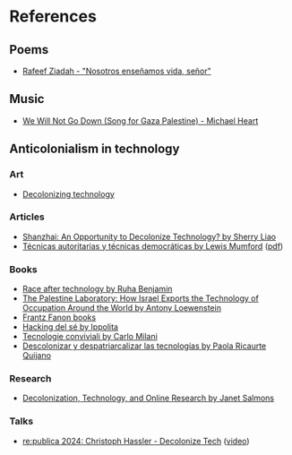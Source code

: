 # References

## Poems

- [Rafeef Ziadah - "Nosotros enseñamos vida, señor"](https://www.youtube.com/watch?v=neYO0kJ-6XQ)

## Music

- [We Will Not Go Down (Song for Gaza Palestine) - Michael Heart](https://yewtu.be/watch?v=dlfhoU66s4Y)

## Anticolonialism in technology

### Art
- [Decolonizing technology](https://ail.angewandte.at/explore/decolonizing-technology/)

### Articles
- [Shanzhai: An Opportunity to Decolonize Technology? by Sherry Liao](https://jipel.law.nyu.edu/shanzhai-an-opportunity-to-decolonize-technology/)
- [Técnicas autoritarias y técnicas democráticas by Lewis Mumford](https://alasbarricadas.org/forums/viewtopic.php?t=9654) ([pdf](https://istas.net/descargas/escorial04/material/dc05.pdf))

### Books

- [Race after technology by Ruha Benjamin](https://www.ruhabenjamin.com/race-after-technology)
- [The Palestine Laboratory: How Israel Exports the Technology of Occupation Around the World by Antony Loewenstein](https://www.goodreads.com/book/show/62790909-the-palestine-laboratory)
- [Frantz Fanon books](https://en.wikipedia.org/wiki/Frantz_Fanon)
- [Hacking del sé by Ippolita](https://www.agenziax.it/hacking-del-se)
- [Tecnologie conviviali by Carlo Milani](https://www.eleuthera.it/materiale.php?op=2699)
- [Descolonizar y despatriarcalizar las tecnologías by Paola Ricaurte Quijano](https://vision.centroculturadigital.mx/media/done/descolonizarYD.pdf)

### Research

- [Decolonization, Technology, and Online Research by Janet Salmons](https://researchmethodscommunity.sagepub.com/blog/decolonization-indigenous-methods-technology)

### Talks

- [re:publica 2024: Christoph Hassler - Decolonize Tech](https://re-publica.com/de/session/decolonize-tech-how-design-all) ([video](https://www.youtube.com/watch?v=R10Dwgxt_mg))
